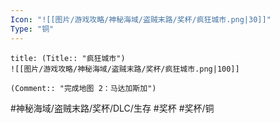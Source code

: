 ```yaml
---
Icon: "![[图片/游戏攻略/神秘海域/盗贼末路/奖杯/疯狂城市.png|30]]"
Type: "铜"
---
```

```ad-common-bronze-trophy
title: (Title:: "疯狂城市")
![[图片/游戏攻略/神秘海域/盗贼末路/奖杯/疯狂城市.png|100]]

(Comment:: "完成地图 2：马达加斯加")
```

#神秘海域/盗贼末路/奖杯/DLC/生存 #奖杯 #奖杯/铜
